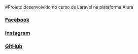#Projeto desenvolvido no curso de Laravel na plataforma Alura</h1>
<a href="https://www.facebook.com/felipe.soarestrebino/">
<h3>Facebook</h3>
</a>
<a href="https://www.instagram.com/felipetrebino/">
<h3>Instagram</h3>
</a>
<a href="https://github.com/FelipeTrebino">
<h3>GitHub</h3>
</a>

